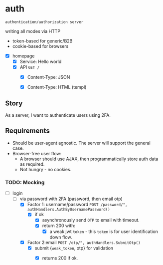 # auth

`authentication/authorization server`

writing all modes via HTTP

- token-based for generic/B2B
- cookie-based for browsers




- [x] homepage
  - [x] Service: Hello world
  - [x] API `GET /`
    - [x] Content-Type: JSON
    - [x] Content-Type: HTML (templ)


## Story
As a server, I want to authenticate users using 2FA.

## Requirements
- Should be user-agent agnostic. The server will support the general case.
- Browser-free user flow: 
  - A browser should use AJAX, then programmatically store auth data as required.
  - Not hungry - no cookies.

### TODO: Mocking
- [ ] login
  - [ ] via password with 2FA (password, then email otp)
    - [x] Factor 1: username/password
      `POST /password/", authHandlers.AuthByUsernamePassword()`
      - [x] if ok
        - [x] asynchronously send `OTP` to email with timeout.
        - [x] return 200 with: 
          - [x] a weak jwt `token` - this `token` is for user identification down flow.
    - [x] Factor 2:email
      `POST /otp/", authHandlers.SubmitOtp()`
      - [x] submit {`weak_token`, otp} for validation
        - [x] returns 200 if ok.



